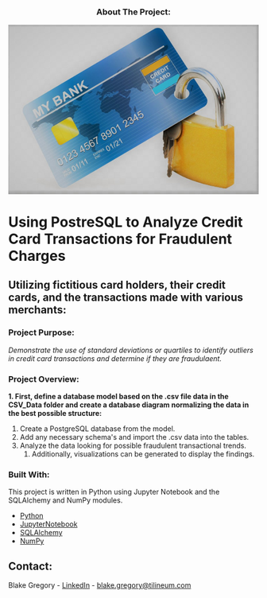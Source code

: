 <h3 align="center">About The Project:</h3>
<p align="center">
  <a href="https://github.com/bgregory0913/Analyze_CC_Transactions_for_Fraud">
    <img src="credit-card-fraud_image.jpg" alt="CreditCardFraud" align="center">
  </a>
</p>

# Using PostreSQL to Analyze Credit Card Transactions for Fraudulent Charges

## Utilizing fictitious card holders, their credit cards, and the transactions made with various merchants:

### Project Purpose:
_Demonstrate the use of standard deviations or quartiles to identify outliers in credit card transactions and determine if they are fraudulaent._

### Project Overview:
__1. First, define a database model based on the .csv file data in the CSV_Data folder and create a database diagram normalizing the data in the best possible structure:__
  1. Create a PostgreSQL database from the model.
1. Add any necessary schema's and import the .csv data into the tables.
1. Analyze the data looking for possible fraudulent transactional trends.
   1. Additionally, visualizations can be generated to display the findings.


### Built With:

This project is written in Python using Jupyter Notebook and the SQLAlchemy and NumPy modules.

* [Python](https://www.python.org/)
* [JupyterNotebook](https://jupyter.org/)
* [SQLAlchemy](https://www.sqlalchemy.org/)
* [NumPy](https://numpy.org/)



## Contact:

Blake Gregory - [LinkedIn](www.linkedin.com/in/blake-greg) - blake.gregory@tilineum.com

